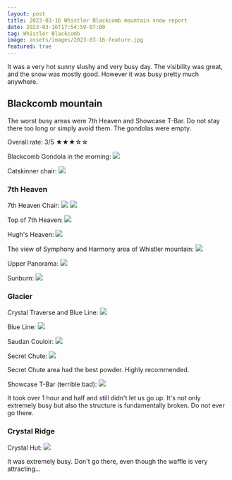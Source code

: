 ```yaml
---
layout: post
title: 2023-03-16 Whistler Blackcomb mountain snow report
date: 2023-03-16T17:54:59-07:00
tag: Whistler Blackcomb
image: assets/images/2023-03-16-feature.jpg
featured: true
---
```


It was a very hot sunny slushy and very busy day. The visibility was great, and the snow was mostly good. However it was busy pretty much anywhere. 

## Blackcomb mountain

The worst busy areas were 7th Heaven and Showcase T-Bar. Do not stay there too long or simply avoid them. The gondolas were empty.

Overall rate: 3/5 ★★★☆☆

Blackcomb Gondola in the morning:
![](/assets/images/2023-03-16-blackcomb-gondola.jpg)

Catskinner chair:
![](/assets/images/2023-03-16-catskinner-chair.jpg)

### 7th Heaven

7th Heaven Chair:
![](/assets/images/2023-03-16-7th-heaven-chair.jpg)
![](/assets/images/2023-03-16-7th-heaven-chair-2.jpg)

Top of 7th Heaven:
![](/assets/images/2023-03-16-7th-heaven-top.jpg)

Hugh's Heaven:
![](/assets/images/2023-03-16-hughs-heaven.jpg)

The view of Symphony and Harmony area of Whistler mountain:
![](/assets/images/2023-03-16-whistler-symphony-and-harmony.jpg)

Upper Panorama:
![](/assets/images/2023-03-16-upper-panorama.jpg)

Sunburn:
![](/assets/images/2023-03-16-sunburn.jpg)

### Glacier

Crystal Traverse and Blue Line:
![](/assets/images/2023-03-16-crystal-traverse-and-blue-line.jpg)

Blue Line:
![](/assets/images/2023-03-16-blue-line.jpg)

Saudan Couloir:
![](/assets/images/2023-03-16-saudan-couloir.jpg)

Secret Chute:
![](/assets/images/2023-03-16-secret-chute.jpg)

Secret Chute area had the best powder. Highly recommended.

Showcase T-Bar (terrible bad):
![](/assets/images/2023-03-16-showcase-tbar-is-terribly-bad.jpg)

It took over 1 hour and half and still didn't let us go up. It's not only extremely busy but also the structure is fundamentally broken. Do not ever go there.

### Crystal Ridge

Crystal Hut:
![](/assets/images/2023-03-16-crystal-hut.jpg)

It was extremely busy. Don't go there, even though the waffle is very attracting...
